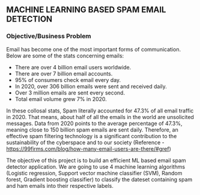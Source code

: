 ## MACHINE LEARNING BASED SPAM EMAIL DETECTION

### Objective/Business Problem
Email has become one of the most important forms of communication. Below are some of the stats concerning emails:

* There are over 4 billion email users worldwide.
* There are over 7 billion email accounts.
* 95% of consumers check email every day.
* In 2020, over 306 billion emails were sent and received daily.
* Over 3 million emails are sent every second.
* Total email volume grew 7% in 2020.

In these collosal stats, Spam literally accounted for 47.3% of all email traffic in 2020. That means, about half of all the emails in the world are unsolicited messages. Data from 2020 points to the average percentage of 47.3%, meaning close to 150 billion spam emails are sent daily. Therefore, an effective spam filtering technology is a significant contribution to the sustainability of the cyberspace and to our society (Reference - https://99firms.com/blog/how-many-email-users-are-there/#gref)


The objective of this project is to build an efficient ML based email spam detector application. We are going to use 4 machine learning algorithms (Logistic regression, Support vector machine classifier (SVM), Random forest, Gradient boosting classifier) to classify the dateset containing spam and ham emails into their respective labels.
